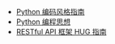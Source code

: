 




 - [Python 编码风格指南](https://wdxtub.com/2016/10/13/python-style-guide/)
 - [Python 编程思想](https://wdxtub.com/2016/03/24/thinking-in-python/)
 - [RESTful API 框架 HUG 指南](https://wdxtub.com/2017/03/09/hug-guide/)